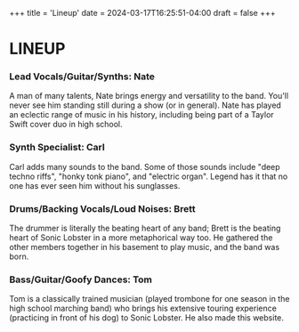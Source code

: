 +++
title = 'Lineup'
date = 2024-03-17T16:25:51-04:00
draft = false
+++

# LINEUP

### Lead Vocals/Guitar/Synths: Nate

A man of many talents, Nate brings energy and versatility to the band. You'll never see him standing still during a show (or in general). Nate has played an eclectic range of music in his history, including being part of a Taylor Swift cover duo in high school.

### Synth Specialist: Carl

Carl adds many sounds to the band. Some of those sounds include "deep techno riffs", "honky tonk piano", and "electric organ". Legend has it that no one has ever seen him without his sunglasses.

### Drums/Backing Vocals/Loud Noises: Brett

The drummer is literally the beating heart of any band; Brett is the beating heart of Sonic Lobster in a more metaphorical way too. He gathered the other members together in his basement to play music, and the band was born.

### Bass/Guitar/Goofy Dances: Tom

Tom is a classically trained musician (played trombone for one season in the high school marching band) who brings his extensive touring experience (practicing in front of his dog) to Sonic Lobster. He also made this website.